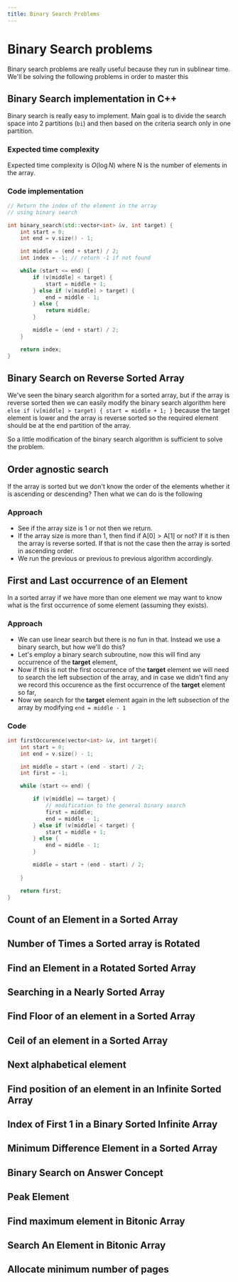 ```yaml
---
title: Binary Search Problems
---
```


# Binary Search problems
Binary search problems are really useful because they run in sublinear time. We'll be solving the following problems in order to master this

## Binary Search implementation in C++
Binary search is really easy to implement. Main goal is to divide the search space into 2 partitions (`bi`) and then based on the criteria search only in one partition.

### Expected time complexity
Expected time complexity is $O(\log N)$ where N is the number of elements in the array.

### Code implementation
```cpp
// Return the index of the element in the array
// using binary search

int binary_search(std::vector<int> &v, int target) {
    int start = 0;
    int end = v.size() - 1;

    int middle = (end + start) / 2;
    int index = -1; // return -1 if not found

    while (start <= end) {
        if (v[middle] < target) {
            start = middle + 1;
        } else if (v[middle] > target) {
            end = middle - 1;
        } else {
            return middle;
        }

        middle = (end + start) / 2;
    }

    return index;
}
```

## Binary Search on Reverse Sorted Array
We've seen the binary search algorithm for a sorted array, but if the array is reverse sorted then we can easily modify the binary search algorithm here `else if (v[middle] > target) { start = middle + 1; }` because the target element is lower and the array is reverse sorted so the required element should be at the end partition of the array.

So a little modification of the binary search algorithm is sufficient to solve the problem.

## Order agnostic search
If the array is sorted but we don't know the order of the elements whether it is ascending or descending? Then what we can do is the following

### Approach
- See if the array size is 1 or not then we return.
- If the array size is more than 1, then find if $\text{A[0]} > \text{A[1]}$ or not? If it is then the array is reverse sorted. If that is not the case then the array is sorted in ascending order.
- We run the previous or previous to previous algorithm accordingly.

## First and Last occurrence of an Element
In a sorted array if we have more than one element we may want to know what is the first occurrence of some element (assuming they exists).

### Approach
- We can use linear search but there is no fun in that. Instead we use a binary search, but how we'll do this?
- Let's employ a binary search subroutine, now this will find any occurrence of the **target** element,
- Now if this is not the first occurrence of the **target** element we will need to search the left subsection of the array, and in case we didn't find any we record this occurence as the first occurrence of the **target** element so far,
- Now we search for the **target** element again in the left subsection of the array by modifying `end = middle - 1`

### Code
```cpp
int firstOccurence(vector<int> &v, int target){
	int start = 0;
	int end = v.size() - 1;

	int middle = start + (end - start) / 2;
	int first = -1;

	while (start <= end) {

		if (v[middle] == target) {
            // modification to the general binary search
			first = middle;
			end = middle - 1;
		} else if (v[middle] < target) {
			start = middle + 1;
		} else {
			end = middle - 1;
		}

		middle = start + (end - start) / 2;
        
	}

	return first;
}
```


## Count of an Element in a Sorted Array
## Number of Times a Sorted array is Rotated
## Find an Element in a Rotated Sorted Array
## Searching in a Nearly Sorted Array
## Find Floor of an element in a Sorted Array
## Ceil of an element in a Sorted Array
## Next alphabetical element
## Find position of an element in an Infinite Sorted Array
## Index of First 1 in a Binary Sorted Infinite Array
## Minimum Difference Element in a Sorted Array
## Binary Search on Answer Concept
## Peak Element
## Find maximum element in Bitonic Array
## Search An Element in Bitonic Array
## Allocate minimum number of pages